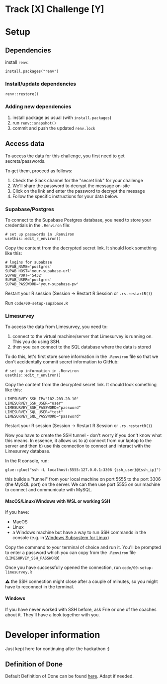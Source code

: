 Track [X] Challenge [Y]
================


# Setup

## Dependencies

install `renv`:

```
install.packages("renv")
```

### Install/update dependencies
```
renv::restore()
```

### Adding new dependencies
1. install package as usual (with `install.packages`)
2. run `renv::snapshot()`
3. commit and push the updated `renv.lock`

## Access data
To access the data for this challenge, you first need to get secrets/passwords.

To get them, proceed as follows:

1. Check the Slack channel for the "secret link" for your challenge
2. We'll share the password to decrypt the message on-site 
3. Click on the link and enter the password to decrypt the message
4. Follow the specific instructions for your data below.

### Supabase/Postgres

To connect to the Supabase Postgres database, you need to store your credentials in the `.Renviron` file:

```
# set up passwords in .Renviron
usethis::edit_r_environ()
```

Copy the content from the decrypted secret link. It should look something like this:

```
# logins for supabase
SUPAB_NAME='postgres'
SUPAB_HOST='your-supabase-url' 
SUPAB_PORT='5432'
SUPAB_USER='postgres'
SUPAB_PASSWORD='your-supabase-pw'
```

Restart your R session (Session -> Restart R Session or `.rs.restartR()`)

Run `code/00-setup-supabase.R`

### Limesurvey
To access the data from Limesurvey, you need to:

1. connect to the virtual machine/server that Limesurvey is running on. This you do using SSH.
2. then you can connect to the SQL database where the data is stored

To do this, let's first store some information in the `.Renviron` file so that we don't accidentally commit secret information to GitHub:

```
# set up information in .Renviron
usethis::edit_r_environ()
```

Copy the content from the decrypted secret link. It should look something like this:

```
LIMESURVEY_SSH_IP="102.203.20.10"
LIMESURVEY_SSH_USER="user"
LIMESURVEY_SSH_PASSWORD="password"
LIMESURVEY_SQL_USER="test"
LIMESURVEY_SQL_PASSWORD="password"
```

Restart your R session (Session -> Restart R Session or `.rs.restartR()`)

Now you have to create the SSH tunnel - don't worry if you don't know what this means. In essence, it allows us to a) connect from our laptop to the server and then b) use this connection to connect and interact with the Limesurvey database. 

In the R console, run: 

```
glue::glue("ssh -L localhost:5555:127.0.0.1:3306 {ssh_user}@{ssh_ip}")
```

this builds a "tunnel" from your local machine on port 5555 to the port 3306 (the MySQL port) on the server. We can then use port 5555 on our machine to connect and communicate with MySQL.

#### MacOS/Linux/Windows with WSL or working SSH 
If you have:

- MacOS
- Linux
- a Windows machine but have a way to run SSH commands in the console (e.g. in [Windows Subsystem for Linux](https://docs.microsoft.com/en-us/windows/wsl/install))

Copy the command to your terminal of choice and run it. You'll be prompted to enter a password which you can copy from the `.Renviron` file (`LIMESURVEY_SSH_PASSWORD`)


Once you have successfully opened the connection, run `code/00-setup-limesurvey.R`

:warning: the SSH connection might close after a couple of minutes, so you might have to reconnect in the terminal.

#### Windows 
If you have never worked with SSH before, ask Frie or one of the coaches about it. They'll have a look together with you.

# Developer information
Just kept here for continuing after the hackathon :)

## Definition of Done

Default Definition of Done can be found
[here](https://github.com/CorrelAid/definition-of-done). Adapt if
needed.

